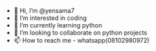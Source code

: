 - 👋 Hi, I’m @yensama7
- 👀 I’m interested in coding
- 🌱 I’m currently learning python
- 💞️ I’m looking to collaborate on python projects
- 📫 How to reach me - whatsapp(08102980972)

<!---
yensama7/yensama7 is a ✨ special ✨ repository because its `README.md` (this file) appears on your GitHub profile.
You can click the Preview link to take a look at your changes.
--->
